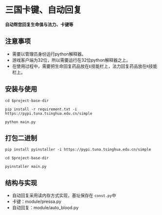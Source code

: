 三国卡键、自动回复
========

**自动帮您回复生命值与法力、卡键等**

注意事项
---------

* 需要以管理员身份运行python解释器。
* 游戏客户端为32位，所以需要运行在32位python解释器之上。
* 在使用过程中，需要把生命回复药品放在```E```技能栏上，法力回复药品放在`R`技能栏上。

安装与使用
---------

```
cd $project-base-dir
```

```
pip install -r requirement.txt -i https://pypi.tuna.tsinghua.edu.cn/simple
```

```
python main.py
```

打包二进制
----------

```
pip install pyinstaller -i https://pypi.tuna.tsinghua.edu.cn/simple
```

```
cd $project-base-dir
```

```
pyinstaller main.py
```

结构与实现
-----
* 自动回复采用读内存方式实现，基址保存在 ```const.py```中
* 卡键：module/pressa.py
* 自动回复：module/auto_blood.py